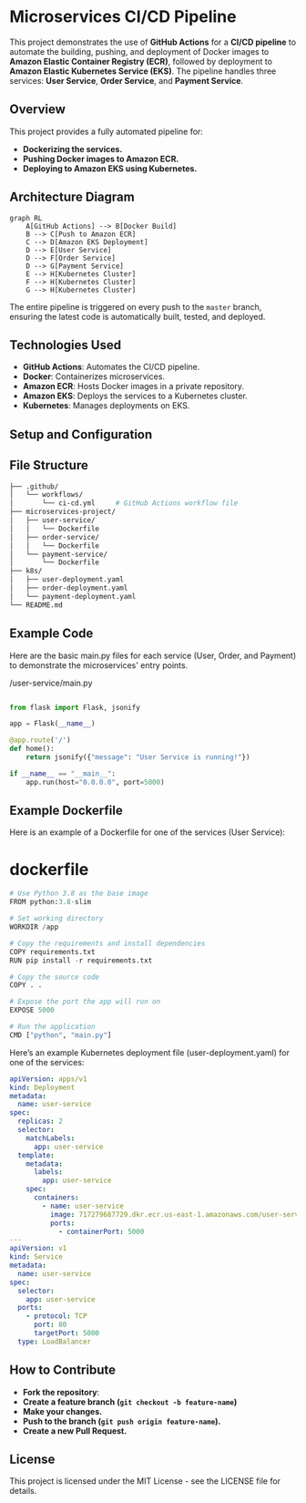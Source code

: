 # **Microservices CI/CD Pipeline**

This project demonstrates the use of **GitHub Actions** for a **CI/CD pipeline** to automate the building, pushing, and deployment of Docker images to **Amazon Elastic Container Registry (ECR)**, followed by deployment to **Amazon Elastic Kubernetes Service (EKS)**. The pipeline handles three services: **User Service**, **Order Service**, and **Payment Service**.

## **Overview**

This project provides a fully automated pipeline for:

- **Dockerizing the services.**
- **Pushing Docker images to Amazon ECR.**
- **Deploying to Amazon EKS using Kubernetes.**

## Architecture Diagram

```mermaid
graph RL
    A[GitHub Actions] --> B[Docker Build]
    B --> C[Push to Amazon ECR]
    C --> D[Amazon EKS Deployment]
    D --> E[User Service]
    D --> F[Order Service]
    D --> G[Payment Service]
    E --> H[Kubernetes Cluster]
    F --> H[Kubernetes Cluster]
    G --> H[Kubernetes Cluster]
```

The entire pipeline is triggered on every push to the `master` branch, ensuring the latest code is automatically built, tested, and deployed.

## **Technologies Used**

- **GitHub Actions**: Automates the CI/CD pipeline.
- **Docker**: Containerizes microservices.
- **Amazon ECR**: Hosts Docker images in a private repository.
- **Amazon EKS**: Deploys the services to a Kubernetes cluster.
- **Kubernetes**: Manages deployments on EKS.

## **Setup and Configuration**

## File Structure

```bash
├── .github/
│   └── workflows/
│       └── ci-cd.yml     # GitHub Actions workflow file
├── microservices-project/
│   ├── user-service/
│   │   └── Dockerfile
│   ├── order-service/
│   │   └── Dockerfile
│   └── payment-service/
│       └── Dockerfile
├── k8s/
│   ├── user-deployment.yaml
│   ├── order-deployment.yaml
│   └── payment-deployment.yaml
└── README.md
```

## Example Code
Here are the basic main.py files for each service (User, Order, and Payment) to demonstrate the microservices' entry points.

/user-service/main.py

```python

from flask import Flask, jsonify

app = Flask(__name__)

@app.route('/')
def home():
    return jsonify({"message": "User Service is running!"})

if __name__ == "__main__":
    app.run(host="0.0.0.0", port=5000)
```

## Example Dockerfile
Here is an example of a Dockerfile for one of the services (User Service):

# dockerfile

```python
# Use Python 3.8 as the base image
FROM python:3.8-slim

# Set working directory
WORKDIR /app

# Copy the requirements and install dependencies
COPY requirements.txt 
RUN pip install -r requirements.txt

# Copy the source code
COPY . .

# Expose the port the app will run on
EXPOSE 5000

# Run the application
CMD ["python", "main.py"] 
```

Here’s an example Kubernetes deployment file (user-deployment.yaml) for one of the services:

```yaml
apiVersion: apps/v1
kind: Deployment
metadata:
  name: user-service
spec:
  replicas: 2
  selector:
    matchLabels:
      app: user-service
  template:
    metadata:
      labels:
        app: user-service
    spec:
      containers:
        - name: user-service
          image: 717279687729.dkr.ecr.us-east-1.amazonaws.com/user-service:latest
          ports:
            - containerPort: 5000
---
apiVersion: v1
kind: Service
metadata:
  name: user-service
spec:
  selector:
    app: user-service
  ports:
    - protocol: TCP
      port: 80
      targetPort: 5000
  type: LoadBalancer 
```

## How to Contribute
- **Fork the repository**: 
- **Create a feature branch (`git checkout -b feature-name`)**
- **Make your changes.**
- **Push to the branch (`git push origin feature-name`).**
- **Create a new Pull Request.**


## License
This project is licensed under the MIT License - see the LICENSE file for details.


